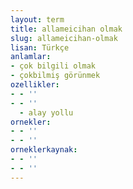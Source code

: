 ```yaml
---
layout: term
title: allameicihan olmak
slug: allameicihan-olmak
lisan: Türkçe
anlamlar:
- çok bilgili olmak
- çokbilmiş görünmek
ozellikler:
- - ''
- - ''
  - alay yollu
ornekler:
- - ''
- - ''
orneklerkaynak:
- - ''
- - ''
---
```

